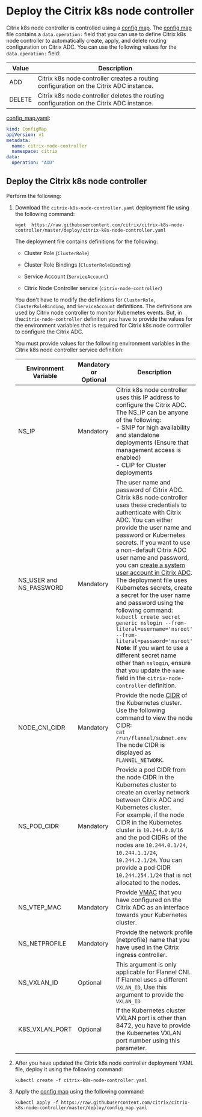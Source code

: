 # Deploy the Citrix k8s node controller

Citrix k8s node controller is controlled using a [config map](https://github.com/citrix/citrix-k8s-node-controller/blob/master/deploy/config_map.yaml). The [config map](https://github.com/citrix/citrix-k8s-node-controller/blob/master/deploy/config_map.yaml) file contains a `data.operation:` field that you can use to define Citrix k8s node controller to automatically create, apply, and delete routing configuration on Citrix ADC. You can use the following values for the `data.operation:` field:

| **Value** | **Description** |
| ----- | ----------- |
| ADD | Citrix k8s node controller creates a routing configuration on the Citrix ADC instance. |
| DELETE | Citrix k8s node controller deletes the routing configuration on the Citrix ADC instance. |

[config_map.yaml](https://github.com/citrix/citrix-k8s-node-controller/blob/master/deploy/config_map.yaml):

```yaml
kind: ConfigMap
apiVersion: v1
metadata:
  name: citrix-node-controller
  namespace: citrix
data:
  operation: "ADD"
```

## Deploy the Citrix k8s node controller

Perform the following:

1.  Download the `citrix-k8s-node-controller.yaml` deployment file using the following command:

        wget  https://raw.githubusercontent.com/citrix/citrix-k8s-node-controller/master/deploy/citrix-k8s-node-controller.yaml

    The deployment file contains definitions for the following:

    -  Cluster Role (`ClusterRole`)

    -  Cluster Role Bindings (`ClusterRoleBinding`)

    -  Service Account (`ServiceAccount`)

    -  Citrix Node Controller service (`citrix-node-controller`)

    You don't have to modify the definitions for `ClusterRole`, `ClusterRoleBinding`, and `ServiceAccount` definitions. The definitions are used by Citrix node controller to monitor Kubernetes events. But, in the`citrix-node-controller` definition you have to provide the values for the environment variables that is required for Citrix k8s node controller to configure the Citrix ADC.

    You must provide values for the following environment variables in the Citrix k8s node controller service definition:

    | Environment Variable | Mandatory or Optional | Description |
    | -------------------- | --------------------- | ----------- |
    | NS_IP | Mandatory | Citrix k8s node controller uses this IP address to configure the Citrix ADC. The NS_IP can be anyone of the following: </br>- SNIP for high availability and standalone deployments (Ensure that management access is enabled) </br> - CLIP for Cluster deployments |
    | NS_USER and NS_PASSWORD | Mandatory | The user name and password of Citrix ADC. Citrix k8s node controller uses these credentials to authenticate with Citrix ADC. You can either provide the user name and password or Kubernetes secrets. If you want to use a non-default Citrix ADC user name and password, you can [create a system user account in Citrix ADC](https://developer-docs.citrix.com/projects/citrix-k8s-ingress-controller/en/latest/deploy/deploy-cic-yaml/#create-system-user-account-for-citrix-ingress-controller-in-citrix-adc). </br> The deployment file uses Kubernetes secrets, create a secret for the user name and password using the following command: </br> `kubectl create secret  generic nslogin --from-literal=username='nsroot' --from-literal=password='nsroot'` </br> **Note**: If you want to use a different secret name other than `nslogin`, ensure that you update the `name` field in the `citrix-node-controller` definition. |
    | NODE_CNI_CIDR | Mandatory | Provide the node [CIDR](https://en.wikipedia.org/wiki/Classless_Inter-Domain_Routing) of the Kubernetes cluster. Use the following command to view the node CIDR: </br> `cat /run/flannel/subnet.env` </br> The node CIDR is displayed as `FLANNEL_NETWORK`.|
    | NS_POD_CIDR | Mandatory | Provide a pod CIDR from the node CIDR in the Kubernetes cluster to create an overlay network between Citrix ADC and Kubernetes cluster. </br> For example, if the node CIDR in the Kubernetes cluster is `10.244.0.0/16` and the pod CIDRs of the nodes are `10.244.0.1/24`, `10.244.1.1/24`, `10.244.2.1/24`. You can provide a pod CIDR `10.244.254.1/24` that is not allocated to the nodes.|
    | NS_VTEP_MAC | Mandatory | Provide [VMAC](https://docs.citrix.com/en-us/netscaler/12/system/high-availability-introduction/configuring-virtual-mac-addresses-high-availability.html) that you have configured on the Citrix ADC as an interface towards your Kubernetes cluster. |
    | NS_NETPROFILE | Mandatory | Provide the network profile (netprofile) name that you have used in the Citrix ingress controller.|
    | NS_VXLAN_ID | Optional | This argument is only applicable for Flannel CNI. If Flannel uses a different `VXLAN_ID`, Use this argument to provide the `VXLAN_ID` |
    | K8S_VXLAN_PORT | Optional | If the Kubernetes cluster VXLAN port is other than 8472, you have to provide the Kubernetes VXLAN port number using this parameter. |

1.  After you have updated the Citrix k8s node controller deployment YAML file, deploy it using the following command:

        kubectl create -f citrix-k8s-node-controller.yaml

1.  Apply the [config map](https://github.com/citrix/citrix-k8s-node-controller/blob/master/deploy/config_map.yaml) using the following command:

        kubectl apply -f https://raw.githubusercontent.com/citrix/citrix-k8s-node-controller/master/deploy/config_map.yaml
